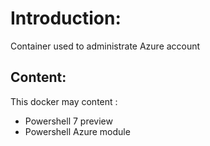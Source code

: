 # Introduction:
Container used to administrate Azure account

## Content:

This docker may content :
- Powershell 7 preview
- Powershell Azure module

